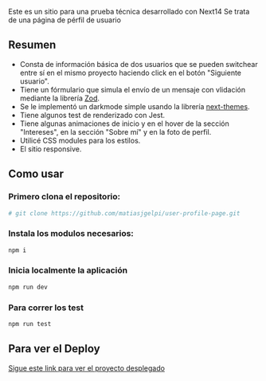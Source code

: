 Este es un sitio para una prueba técnica desarrollado con Next14
Se trata de una página de pérfil de usuario

 ## Resumen
- Consta de información básica de dos usuarios que se pueden switchear entre sí en el mismo proyecto haciendo click en el botón "Siguiente usuario".
- Tiene un fórmulario que simula el envío de un mensaje con vlidación mediante la librería [Zod](https://zod.dev/).
- Se le implementó un darkmode simple usando la librería [next-themes](https://www.npmjs.com/package/next-themes).
- Tiene algunos test de renderizado con Jest.
- Tiene algunas animaciones de inicio y en el hover de la sección "Intereses", en la sección "Sobre mí" y en la foto de perfil.
- Utilicé CSS modules para los estilos.
- El sitio responsive.

## Como usar

### Primero clona el repositorio:
```bash
# git clone https://github.com/matiasjgelpi/user-profile-page.git
```

### Instala los modulos necesarios:
```bash
npm i
```

### Inicia localmente la aplicación 
```bash
npm run dev
```

### Para correr los test
```bash
npm run test
```

## Para ver el Deploy 
[Sigue este link para ver el proyecto desplegado](https://user-profile-page-two.vercel.app/)
